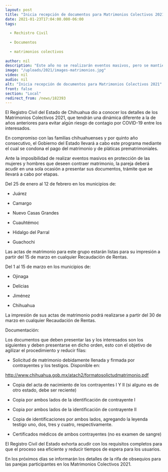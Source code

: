 ```yaml
---
layout: post
title: "Inicia recepción de documentos para Matrimonios Colectivos 2021"
date: 2021-01-23T17:04:00.000-06:00
tags:
  
  - Rechistro Civil
  
  - Documentos
  
  - matrimonios colectivos
  
author: nil
description: "Este año no se realizarán eventos masivos, pero se mantienen todos los beneficios de este programa como matrimonio y pláticas prematrimoniales sin costo; se abre registro a partir del 25 de enero  "
image: "/uploads/2021/images-matrimonios.jpg"
video: nil
audio: nil
alt: "Inicia recepción de documentos para Matrimonios Colectivos 2021"
front: false
section: "Local"
redirect_from: /news/182393
---
```


El Registro Civil del Estado de Chihuahua dio a conocer los detalles de los Matrimonios Colectivos 2021, que tendrán una dinámica diferente a la de años anteriores para evitar algún riesgo de contagio por COVID-19 entre los interesados.

En compromiso con las familias chihuahuenses y por quinto año consecutivo, el Gobierno del Estado llevará a cabo este programa mediante el cual se  condona el pago del matrimonio y de pláticas prematrimoniales.

Ante la imposibilidad de realizar eventos masivos en protección de las mujeres y hombres que deseen contraer matrimonio, la pareja deberá acudir en una sola ocasión a presentar sus documentos, trámite que se llevará a cabo por etapas.

Del 25 de enero al 12 de febrero en los municipios de:


- Juárez

- Camargo

- Nuevo Casas Grandes

- Cuauhtémoc

- Hidalgo del Parral

- Guachochi


Las actas de matrimonio para este grupo estarán listas para su impresión a partir del 15 de marzo en cualquier Recaudación de Rentas.


Del 1 al 15 de marzo en los municipios de:

- Ojinaga

- Delicias

- Jiménez

- Chihuahua


La impresión de sus actas de matrimonio podrá realizarse a partir del 30 de marzo en cualquier Recaudación de Rentas.


Documentación:

Los documentos que deben presentar las y los interesados son los siguientes y deben presentarse en dicho orden, esto con el objetivo de agilizar el procedimiento y reducir filas:


- Solicitud de matrimonio debidamente llenada y firmada por contrayentes y los testigos. Disponible en:

http://www.chihuahua.gob.mx/atach2/formatosolictudmatrimonio.pdf


- Copia del acta de nacimiento de los contrayentes I Y II (si alguno es de otro estado, debe ser reciente)


- Copia por ambos lados de la identificación de contrayente I


- Copia por ambos lados de la identificación de contrayente II


- Copia de identificaciones por ambos lados, agregando la leyenda testigo uno, dos, tres y cuatro, respectivamente.


- Certificados médicos de ambos contrayentes (no es examen de sangre)


El Registro Civil del Estado exhorta acudir con los requisitos completos para que el proceso sea eficiente y reducir tiempos de espera para los usuarios.

En los próximos días se informarán los detalles de la rifa de obsequios para las parejas participantes en los Matrimonios Colectivos 2021.